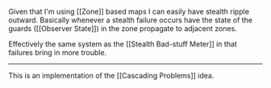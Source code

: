 Given that I'm using [[Zone]] based maps I can easily have stealth ripple outward. Basically whenever a stealth failure occurs have the state of the guards ([[Observer State]]) in the zone propagate to adjacent zones.

Effectively the same system as the [[Stealth Bad-stuff Meter]] in that failures bring in more trouble.

---

This is an implementation of the [[Cascading Problems]] idea.